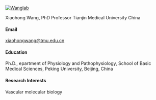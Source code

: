 

[![Wanglab](https://github.com/Nina12322/wanglab.github.io?tab=readme-ov-file)](https://github.com/Nina12322/wanglab.github.io)

Xiaohong Wang, PhD
Professor
Tianjin Medical University
China


#### Email
xiaohongwang@tmu.edu.cn

#### Education
Ph.D., epartment of Physiology and Pathophysiology, School of Basic Medical Sciences, Peking University, Beijing, China

#### Research Interests
Vascular molecular biology

